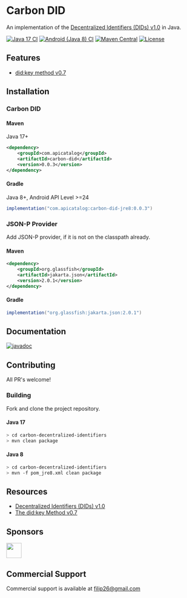 # Carbon DID
An implementation of the [Decentralized Identifiers (DIDs) v1.0](https://www.w3.org/TR/did-core/) in Java.

[![Java 17 CI](https://github.com/filip26/carbon-decentralized-identifiers/actions/workflows/java17-build.yml/badge.svg)](https://github.com/filip26/carbon-decentralized-identifiers/actions/workflows/java17-build.yml)
[![Android (Java 8) CI](https://github.com/filip26/carbon-decentralized-identifiers/actions/workflows/java8-build.yml/badge.svg)](https://github.com/filip26/carbon-decentralized-identifiers/actions/workflows/java8-build.yml)
[![Maven Central](https://img.shields.io/maven-central/v/com.apicatalog/carbon-did.svg?label=Maven%20Central)](https://search.maven.org/search?q=g:%22com.apicatalog%22%20AND%20a:%22carbon-did%22)
[![License](https://img.shields.io/badge/License-Apache%202.0-blue.svg)](https://opensource.org/licenses/Apache-2.0)


## Features

* [did:key method v0.7](https://w3c-ccg.github.io/did-method-key/)

## Installation

### Carbon DID

#### Maven

Java 17+

```xml
<dependency>
    <groupId>com.apicatalog</groupId>
    <artifactId>carbon-did</artifactId>
    <version>0.0.3</version>
</dependency>

```

#### Gradle 
Java 8+, Android API Level >=24

```gradle
implementation("com.apicatalog:carbon-did-jre8:0.0.3")
```


### JSON-P Provider

Add JSON-P provider, if it is not on the classpath already.

#### Maven

```xml
<dependency>
    <groupId>org.glassfish</groupId>
    <artifactId>jakarta.json</artifactId>
    <version>2.0.1</version>
</dependency>
```

#### Gradle

```gradle
implementation("org.glassfish:jakarta.json:2.0.1")
```


## Documentation

[![javadoc](https://javadoc.io/badge2/com.apicatalog/carbon-did/javadoc.svg)](https://javadoc.io/doc/com.apicatalog/carbon-did)


## Contributing

All PR's welcome!


### Building

Fork and clone the project repository.

#### Java 17
```bash
> cd carbon-decentralized-identifiers
> mvn clean package
```

#### Java 8
```bash
> cd carbon-decentralized-identifiers
> mvn -f pom_jre8.xml clean package
```

## Resources

* [Decentralized Identifiers (DIDs) v1.0](https://www.w3.org/TR/did-core/)
* [The did:key Method v0.7](https://w3c-ccg.github.io/did-method-key/)


## Sponsors

<a href="https://github.com/digitalbazaar">
  <img src="https://avatars.githubusercontent.com/u/167436?s=200&v=4" width="40" />
</a> 

## Commercial Support
Commercial support is available at filip26@gmail.com

